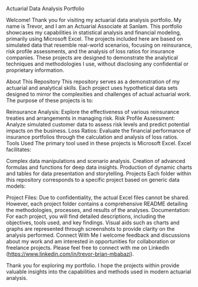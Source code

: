 Actuarial Data Analysis Portfolio

Welcome!
Thank you for visiting my actuarial data analysis portfolio. My name is Trevor, and I am an Actuarial Associate at Sanlam. This portfolio showcases my capabilities in statistical analysis and financial modeling, primarily using Microsoft Excel. The projects included here are based on simulated data that resemble real-world scenarios, focusing on reinsurance, risk profile assessments, and the analysis of loss ratios for insurance companies. These projects are designed to demonstrate the analytical techniques and methodologies I use, without disclosing any confidential or proprietary information.

About This Repository
This repository serves as a demonstration of my actuarial and analytical skills. Each project uses hypothetical data sets designed to mirror the complexities and challenges of actual actuarial work. The purpose of these projects is to:

Reinsurance Analysis: Explore the effectiveness of various reinsurance treaties and arrangements in managing risk.
Risk Profile Assessment: Analyze simulated customer data to assess risk levels and predict potential impacts on the business.
Loss Ratios: Evaluate the financial performance of insurance portfolios through the calculation and analysis of loss ratios.
Tools Used
The primary tool used in these projects is Microsoft Excel. Excel facilitates:

Complex data manipulations and scenario analysis.
Creation of advanced formulas and functions for deep data insights.
Production of dynamic charts and tables for data presentation and storytelling.
Projects
Each folder within this repository corresponds to a specific project based on generic data models:

Project Files: Due to confidentiality, the actual Excel files cannot be shared. However, each project folder contains a comprehensive README detailing the methodologies, processes, and results of the analyses.
Documentation: For each project, you will find detailed descriptions, including the objectives, tools used, and key findings. Visual aids such as charts and graphs are represented through screenshots to provide clarity on the analysis performed.
Connect With Me
I welcome feedback and discussions about my work and am interested in opportunities for collaboration or freelance projects. Please feel free to connect with me on LinkedIn (https://www.linkedin.com/in/trevor-brian-mbabazi).

Thank you for exploring my portfolio. I hope the projects within provide valuable insights into the capabilities and methods used in modern actuarial analysis.
